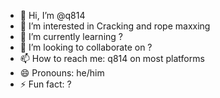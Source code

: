 - 👋 Hi, I’m @q814
- 👀 I’m interested in Cracking and rope maxxing
- 🌱 I’m currently learning ?
- 💞️ I’m looking to collaborate on ?
- 📫 How to reach me: q814 on most platforms
- 😄 Pronouns: he/him
- ⚡ Fun fact: ?

<!---
q814x/q814x is a ✨ special ✨ repository because its `README.md` (this file) appears on your GitHub profile.
You can click the Preview link to take a look at your changes.
--->
